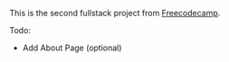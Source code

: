 This is the second fullstack project from [Freecodecamp](https://www.freecodecamp.com).

Todo:
 - Add About Page (optional)
